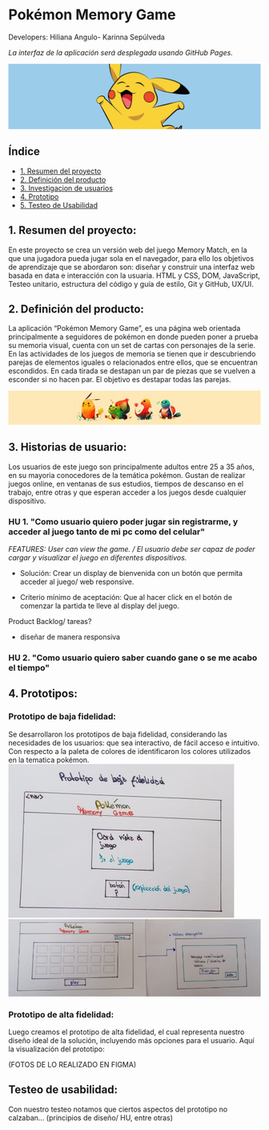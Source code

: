 # Pokémon Memory Game

Developers: Hiliana Angulo- Karinna Sepúlveda

_La interfaz de la aplicación será desplegada usando GitHub Pages._

<img src=src\assets\images\Draw-Pictures-of-Pokemon-Step-13.jpg>

## Índice

- [1. Resumen del proyecto](#1-resumen-del-proyecto)
- [2. Definición del producto](#2-definición-del-producto)
- [3. Investigacion de usuarios](#3-investigacion-de-usuaries)
- [4. Prototipo](#4-prototipo)
- [5. Testeo de Usabilidad](#5-testeo-de-usabilidad)


## 1. Resumen del proyecto:
En este proyecto se crea un versión web del juego Memory Match, en la que una jugadora pueda jugar sola en el navegador, para ello los objetivos de aprendizaje que se abordaron son: diseñar y construir una interfaz web basada en data e interacción con la usuaria. HTML y CSS, DOM, JavaScript, Testeo unitario, estructura del código y guía de estilo, Git y GitHub, UX/UI.
## 2. Definición del producto:

La aplicación “Pokémon Memory Game”, es una página web orientada principalmente a seguidores de pokémon en donde pueden poner a prueba su memoria visual, cuenta con un set de cartas con personajes de la serie.
En las actividades de los juegos de memoria se tienen que ir descubriendo parejas de elementos iguales o relacionados entre ellos, que se encuentran escondidos. En cada tirada se destapan un par de piezas que se vuelven a esconder si no hacen par. El objetivo es destapar todas las parejas.

<img src=src\assets\images\barra.jpg>

## 3. Historias de usuario:
Los usuarios de este juego son principalmente adultos entre 25 a 35 años, en su mayoria conocedores de la temática pokémon.
Gustan de realizar juegos online, en ventanas de sus estudios, tiempos de descanso en el trabajo, entre otras y que esperan acceder a los juegos desde cualquier dispositivo.

### HU 1. "Como usuario quiero poder jugar sin registrarme, y acceder al juego tanto de mi pc como del celular"

_FEATURES: User can view the game. / El usuario debe ser capaz de poder cargar y visualizar el juego en diferentes dispositivos._

* Solución: Crear un display de bienvenida con un botón que permita acceder al juego/ web responsive.

* Criterio mínimo de aceptación: Que al hacer click en el botón de comenzar la partida te lleve al display del juego.

Product Backlog/ tareas?
- diseñar de manera responsiva



### HU 2. "Como usuario quiero saber cuando gane o se me acabo el tiempo"

## 4. Prototipos:

### Prototipo de baja fidelidad: 
Se desarrollaron los prototipos de baja fidelidad, considerando las necesidades de los usuarios: que sea interactivo, de fácil acceso e intuitivo. Con respecto a la paleta de colores de identificaron los colores utilizados en la tematica pokémon. 
<img src=src\assets\images\vista1.jpg>
<img src=src\assets\images\vista2.jpg>

### Prototipo de alta fidelidad:
Luego creamos el prototipo de alta fidelidad, el cual representa nuestro diseño ideal de la solución, incluyendo más opciones para el usuario. Aquí la visualización del prototipo:

(FOTOS DE LO REALIZADO EN FIGMA)

## Testeo de usabilidad:
Con nuestro testeo notamos que ciertos aspectos del prototipo no calzaban... (principios de diseño/ HU, entre otras)



